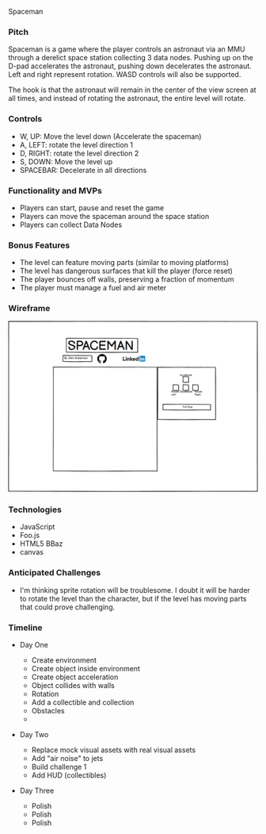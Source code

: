 Spaceman


### Pitch

Spaceman is a game where the player controls an astronaut via an MMU through a derelict space station collecting 3 data nodes. Pushing up on the D-pad accelerates the astronaut, pushing down decelerates the astronaut. Left and right represent rotation. WASD controls will also be supported.

The hook is that the astronaut will remain in the center of the view screen at all times, and instead of rotating the astronaut, the entire level will rotate.

### Controls
  * W, UP: Move the level down (Accelerate the spaceman)
  * A, LEFT: rotate the level direction 1
  * D, RIGHT: rotate the level direction 2
  * S, DOWN: Move the level up
  * SPACEBAR: Decelerate in all directions

### Functionality and MVPs
  * Players can start, pause and reset the game
  * Players can move the spaceman around the space station
  * Players can collect Data Nodes

### Bonus Features
  * The level can feature moving parts (similar to moving platforms)
  * The level has dangerous surfaces that kill the player (force reset)
  * The player bounces off walls, preserving a fraction of momentum
  * The player must manage a fuel and air meter

### Wireframe
![](/spacemanWF.png)

### Technologies
  * JavaScript
  * Foo.js
  * HTML5 BBaz
  * canvas

### Anticipated Challenges
  * I'm thinking sprite rotation will be troublesome. I doubt it will be harder to rotate the level than the character, but if the level has moving parts that could prove challenging.

### Timeline
  * Day One
    * Create environment
    * Create object inside environment
    * Create object acceleration
    * Object collides with walls
    * Rotation
    * Add a collectible and collection
    * Obstacles
    *

  * Day Two
    * Replace mock visual assets with real visual assets
    * Add "air noise" to jets
    * Build challenge 1
    * Add HUD (collectibles)

  * Day Three
    * Polish
    * Polish
    * Polish 
